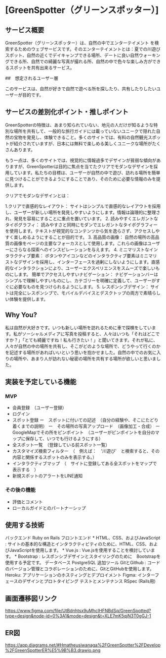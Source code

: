 # [GreenSpotter（グリーンスポッター）]

## サービス概要

GreenSpotter（グリーンスポッター）は、自然の中でエンターテイメント
を検索するためのウェブサービスです。そのエンターテイメントとは：夏での川遊びスポット、自然の近くでデイキャンプできる場所、デートに良い自然ウォーキングできる所、自然での綺麗な写真が撮れる所、自然の中で色々な楽しみ方ができるスポットを共有出来るサービス。

##　想定されるユーザー層

このサービスは、自然が好きで自然で遊べる所を探したり、共有したりしたいユーザーが目的です。


## サービスの差別化ポイント・推しポイント

GreenSpotterの特徴は、あまり知られていない、地元の人だけが知るような特別な場所を共有して、一般的な旅行ガイドには載っていないユニークで隠れた自然の宝物を発見し、体験できること。多くのサイトでは、有料の自然観光スポットが紹介されていますが、日本には無料で楽しめる美しくユニークな場所がたくさんあります。

もう一点は、多くのサイトでは、視覚的に情報過多でデザインが貧弱な傾向がありますが、GreenSpotterは目的に焦点を当てたクリアでモダンなデザインを採用しています。私たちの目標は、ユーザーが自然の中で遊び、訪れる場所を簡単に見つけることができるようにすることであり、そのために必要な情報のみを提供します。

クリアでモダンなデザインとは：

1.クリアで直感的なレイアウト： サイトはシンプルで直感的なレイアウトを採用し、ユーザーが新しい場所を発見しやすいようにします。情報は論理的に整理され、発見を容易にすることに重点を置いています。
2. 読みやすくエレガントなタイポグラフィ： 読みやすさと同時にモダンでエレガントなタイポグラフィーを使用します。テキストが視覚的なコンテンツから気を逸らさず、アクセスしやすく楽しめるようにすることが目的です。
3. 高品質の画像： 自然の場所の高品質の画像をページの主要なフォーカスとして使用します。これらの画像はユーザーにさらなる探索へのインスピレーションを与えます。
4. ミニマリストなインタラクティブ要素： ボタンやアイコンなどのインタラクティブ要素はミニマリストなデザインを採用し、インターフェースを過剰にしないようにします。直感的なインタラクションにより、ユーザーエクスペリエンスをスムーズで楽しいものにします。
簡単でアクセスしやすいナビゲーション： ナビゲーションバーはシンプルで理解しやすいものにし、カテゴリーを明確に定義して、ユーザーがすぐに必要なものを見つけられるようにします。
5. レスポンシブデザイン： サイトは完全にレスポンシブで、モバイルデバイスとデスクトップの両方で素晴らしい体験を提供します。



## Why You?

私は自然が大好きです。いつも新しい場所を訪れるために車で探検をしています。私がソーシャルメディアに写真を投稿すると、人々はいつも「それはどこですか？」「とても綺麗ですね！私も行きたい！」と聞いてきます。それが私に、人々が自然の中の場所を共有し、そこがどのような場所で、どうやって行くのかを記述する場所があればいいという思いを抱かせました。自然の中でのお気に入りの場所や、あまり人が訪れない秘密の場所を共有する場所が欲しいと思いました。

## 実装を予定している機能
### MVP
* 会員登録　（ユーザー登録）
* ログイン
* スポット登録
    ー　スポットに付いての記述　（自分の経験や、そこにたどり着くまでの説明）
    ー　その場所の写真アップロード　（画像加工・合成）
    ー　GoogleMapでその所をピンポイント　（ユーザーがピンポイントを自分のマップに保存して、いつでも行けるようにする）
* 全スポット一覧　（登録している前スポット一覧）
* カスタマイズ検索フィルター　（　例えば：　'川遊び'　と検索すると、その内容と関係するスポットのみを表示する。）
* インタラクティブマップ　（　サイトに登録してある全スポットをマップで表示する　）
* 新規スポットのアラートをLINE通知

### その後の機能
* 評価とコメント
* ローカルガイドとのパートナーシップ

## 使用する技術

バックエンド
 Ruby on Rails
フロントエンド
	* HTML、CSS、およびJavaScript : サイトの基本的な構造とインタラクティビティのために、HTML、CSS、およびJavaScriptを使用します。
	* Vue.js : Vue.jsを使用することを検討しています。
	* Bootstrap : レスポンシブデザインとスタイリングのために　Bootstrapを使用する予定です。
データベース
	PostgreSQL
追加ツール
	GitとGithub : コードのバージョン管理とコラボレーションのために、GitとGitHubを使用します。
	Heroku: アプリケーションのホスティングとデプロイメント
	Figma: インターフェースのデザインとプロトタイピング
テストとメンテナンス
	RSpec (Rails用)

## 画面遷移図リンク　

https://www.figma.com/file/UtBdnhtsx9uMhcIHFNBdSq/GreenSpotted?type=design&node-id=0%3A1&mode=design&t=XLE7mK5qjN3T0gGJ-1

## ER図
https://app.diagrams.net/#Hmatheusiwanaga%2FGreenSpotter%2FDevelop%2FGreenSpotterER%E5%9B%B3.drawio.png
